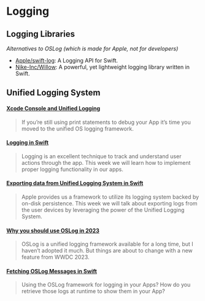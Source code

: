 # Logging

## Logging Libraries

*Alternatives to OSLog (which is made for Apple, not for developers)*

- [Apple/swift-log](https://github.com/apple/swift-log): A Logging API for Swift.
- [Nike-Inc/Willow](https://github.com/Nike-Inc/Willow): A powerful, yet lightweight logging library written in Swift.

## Unified Logging System

#### [Xcode Console and Unified Logging](https://useyourloaf.com/blog/xcode-console-and-unified-logging/)

> If you’re still using print statements to debug your App it’s time you moved to the unified OS logging framework.

#### [Logging in Swift](https://swiftwithmajid.com/2022/04/06/logging-in-swift/)

> Logging is an excellent technique to track and understand user actions through the app. This week we will learn how to implement proper logging functionality in our apps.

#### [Exporting data from Unified Logging System in Swift](https://swiftwithmajid.com/2022/04/19/exporting-data-from-unified-logging-system-in-swift/)

> Apple provides us a framework to utilize its logging system backed by on-disk persistence. This week we will talk about exporting logs from the user devices by leveraging the power of the Unified Logging System.

#### [Why you should use OSLog in 2023](https://samwize.com/2023/07/25/why-you-should-use-oslog-in-2023/)

> OSLog is a unified logging framework available for a long time, but I haven’t adopted it much. But things are about to change with a new feature from WWDC 2023.

#### [Fetching OSLog Messages in Swift](https://useyourloaf.com/blog/fetching-oslog-messages-in-swift/)

> Using the OSLog framework for logging in your Apps? How do you retrieve those logs at runtime to show them in your App?
